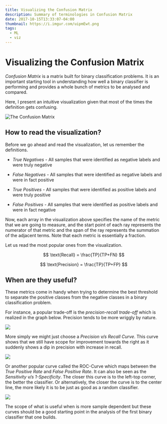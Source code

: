 ```yaml
---
title: Visualizing the Confusion Matrix
description: Summary of terminologies in Confusion Matrix
date: 2017-10-15T13:33:07-04:00
thumbnail: https://i.imgur.com/uipmEwt.png
tags:
  - ML
  - viz
---
```


# Visualizing the Confusion Matrix

_Confusion Matrix_ is a matrix built for binary classification problems.
It is an important starting tool in understanding how well a binary
classifier is performing and provides a whole bunch of metrics to be
analysed and compared.

Here, I present an intuitive visualization given that most of the times
the definition gets confusing.

<Image src="//i.imgur.com/uipmEwt.png" alt="The Confusion Matrix" />

## How to read the visualization?

Before we go ahead and read the visualization, let us remember the definitions.

- _True Negatives_ - All samples that were identified as negative labels and
  were truly negative

- _False Negatives_ - All samples that were identified as negative labels and
  were in fact positive

- _True Positives_ - All samples that were identified as positive labels and
  were truly positive

- _False Positives_ - All samples that were identified as positive labels and
  were in fact negative

Now, each array in the visualization above specifies the name of the metric that
we are going to measure, and the start point of each ray represents the
numerator of that metric and the span of the ray represents the summation
of the adjacent terms. Note that each metric is essentially a fraction.

Let us read the most popular ones from the visualization.

$$
\text{Recall} = \frac{TP}{TP+FN}
$$

$$
\text{Precision} = \frac{TP}{TP+FP}
$$

## When are they useful?

These metrics come in handy when trying to determine the best threshold
to separate the positive classes from the negative classes in a binary
classification problem.

For instance, a popular trade-off is the _precision-recall trade-off_ which
is realized in the graph below. Precision tends to be more wriggly by nature.

<Image src="//i.imgur.com/bUqbFXU.png" />

More simply we might just choose a _Precision v/s Recall Curve_. This curve
shows that we still have scope for improvement towards the right as it
suddenly shows a dip in precision with increase in recall.

<Image src="//i.imgur.com/7TIpZUb.png" />

Or another popular curve called the ROC-Curve which maps between the
_True Positive Rate_ and _False Positive Rate_. It can also be seen
as the _Sensitivity v/s 1-Specificity_. The closer this curve is
to the left-top corner, the better the classifier. Or alternatively,
the closer the curve is to the center line, the more likely it is to be
just as good as a random classifier.

<Image src="//i.imgur.com/vtdW5sh.png" />

The scope of what is useful when is more sample dependent but these
curves should be a good starting point in the analysis of the first
binary classifier that one builds.
